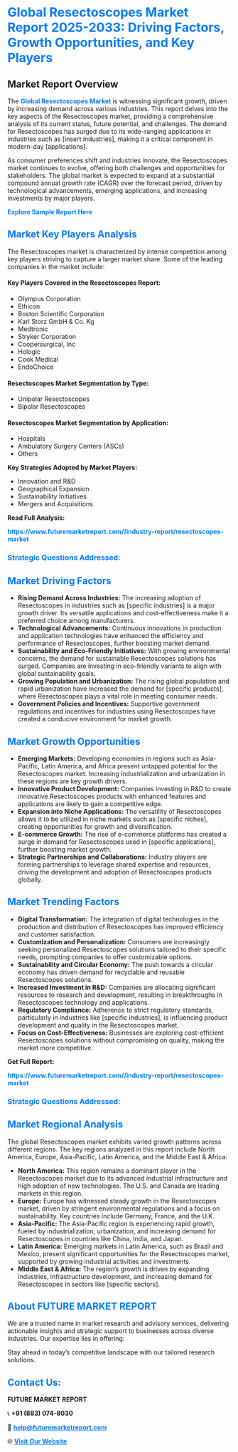 <h1 style="color: #007BFF;">Global Resectoscopes Market Report 2025-2033: Driving Factors, Growth Opportunities, and Key Players</h1>

<section id="overview">
<h2>Market Report Overview</h2>
<p>The <a href="https://www.futuremarketreport.com//industry-report/resectoscopes-market" style="color: #007BFF; text-decoration: none;"><strong>Global Resectoscopes Market</strong></a> is witnessing significant growth, driven by increasing demand across various industries. This report delves into the key aspects of the Resectoscopes market, providing a comprehensive analysis of its current status, future potential, and challenges. The demand for Resectoscopes has surged due to its wide-ranging applications in industries such as [insert industries], making it a critical component in modern-day [applications].</p>
<p>As consumer preferences shift and industries innovate, the Resectoscopes market continues to evolve, offering both challenges and opportunities for stakeholders. The global market is expected to expand at a substantial compound annual growth rate (CAGR) over the forecast period, driven by technological advancements, emerging applications, and increasing investments by major players.</p>
</section>

<section id="overview">
<p><a href="https://www.futuremarketreport.com//request-sample/reportId=64725" style="color: #007BFF; text-decoration: none;"><strong>Explore Sample Report Here</strong></a></p>
</section>

<section id="key-players">
<h2 style="color: #007BFF;">Market Key Players Analysis</h2>
<p>The Resectoscopes market is characterized by intense competition among key players striving to capture a larger market share. Some of the leading companies in the market include:</p>
<h4>Key Players Covered in the Resectoscopes Report:</h4>
<ul><li>Olympus Corporation</li><li>Ethicon</li><li>Boston Scientific Corporation</li><li>Karl Storz GmbH &amp; Co. Kg</li><li>Medtronic</li><li>Stryker Corporation</li><li>Coopersurgical, Inc</li><li>Hologic</li><li>Cook Medical</li><li>EndoChoice</li></ul>
<h4>Resectoscopes Market Segmentation by Type:</h4>
<ul><li>Unipolar Resectoscopes</li><li>Bipolar Resectoscopes</li></ul>

<h4>Resectoscopes Market Segmentation by Application:</h4>
<ul><li>Hospitals</li><li>Ambulatory Surgery Centers (ASCs)</li><li>Others</li></ul>
<p><strong>Key Strategies Adopted by Market Players:</strong></p>
<ul>
<li>Innovation and R&D</li>
<li>Geographical Expansion</li>
<li>Sustainability Initiatives</li>
<li>Mergers and Acquisitions</li>
</ul>
</section>

<section>
<p><strong>Read Full Analysis: </strong></p><a href="https://www.futuremarketreport.com//industry-report/resectoscopes-market" style="color: #007BFF; text-decoration: none;"><strong>https://www.futuremarketreport.com//industry-report/resectoscopes-market</strong></a>
<h3 style="color: #007BFF;">Strategic Questions Addressed:</h3>
</section>

<section id="driving-factors">
<h2 style="color: #007BFF;">Market Driving Factors</h2>
<ul>
<li><strong>Rising Demand Across Industries:</strong> The increasing adoption of Resectoscopes in industries such as [specific industries] is a major growth driver. Its versatile applications and cost-effectiveness make it a preferred choice among manufacturers.</li>
<li><strong>Technological Advancements:</strong> Continuous innovations in production and application technologies have enhanced the efficiency and performance of Resectoscopes, further boosting market demand.</li>
<li><strong>Sustainability and Eco-Friendly Initiatives:</strong> With growing environmental concerns, the demand for sustainable Resectoscopes solutions has surged. Companies are investing in eco-friendly variants to align with global sustainability goals.</li>
<li><strong>Growing Population and Urbanization:</strong> The rising global population and rapid urbanization have increased the demand for [specific products], where Resectoscopes plays a vital role in meeting consumer needs.</li>
<li><strong>Government Policies and Incentives:</strong> Supportive government regulations and incentives for industries using Resectoscopes have created a conducive environment for market growth.</li>
</ul>
</section>

<section id="growth-opportunities">
<h2 style="color: #007BFF;">Market Growth Opportunities</h2>
<ul>
<li><strong>Emerging Markets:</strong> Developing economies in regions such as Asia-Pacific, Latin America, and Africa present untapped potential for the Resectoscopes market. Increasing industrialization and urbanization in these regions are key growth drivers.</li>
<li><strong>Innovative Product Development:</strong> Companies investing in R&D to create innovative Resectoscopes products with enhanced features and applications are likely to gain a competitive edge.</li>
<li><strong>Expansion into Niche Applications:</strong> The versatility of Resectoscopes allows it to be utilized in niche markets such as [specific niches], creating opportunities for growth and diversification.</li>
<li><strong>E-commerce Growth:</strong> The rise of e-commerce platforms has created a surge in demand for Resectoscopes used in [specific applications], further boosting market growth.</li>
<li><strong>Strategic Partnerships and Collaborations:</strong> Industry players are forming partnerships to leverage shared expertise and resources, driving the development and adoption of Resectoscopes products globally.</li>
</ul>
</section>

<section id="trending-factors">
<h2 style="color: #007BFF;">Market Trending Factors</h2>
<ul>
<li><strong>Digital Transformation:</strong> The integration of digital technologies in the production and distribution of Resectoscopes has improved efficiency and customer satisfaction.</li>
<li><strong>Customization and Personalization:</strong> Consumers are increasingly seeking personalized Resectoscopes solutions tailored to their specific needs, prompting companies to offer customizable options.</li>
<li><strong>Sustainability and Circular Economy:</strong> The push towards a circular economy has driven demand for recyclable and reusable Resectoscopes solutions.</li>
<li><strong>Increased Investment in R&D:</strong> Companies are allocating significant resources to research and development, resulting in breakthroughs in Resectoscopes technology and applications.</li>
<li><strong>Regulatory Compliance:</strong> Adherence to strict regulatory standards, particularly in industries like [specific industries], is influencing product development and quality in the Resectoscopes market.</li>
<li><strong>Focus on Cost-Effectiveness:</strong> Businesses are exploring cost-efficient Resectoscopes solutions without compromising on quality, making the market more competitive.</li>
</ul>
</section>

<section>
<p><strong>Get Full Report: </strong></p><a href="https://www.futuremarketreport.com//industry-report/resectoscopes-market" style="color: #007BFF; text-decoration: none;"><strong>https://www.futuremarketreport.com//industry-report/resectoscopes-market</strong></a>
<h3 style="color: #007BFF;">Strategic Questions Addressed:</h3>
</section>


<section id="regional-analysis">
<h2 style="color: #007BFF;">Market Regional Analysis</h2>
<p>The global Resectoscopes market exhibits varied growth patterns across different regions. The key regions analyzed in this report include North America, Europe, Asia-Pacific, Latin America, and the Middle East & Africa:</p>
<ul>
<li><strong>North America:</strong> This region remains a dominant player in the Resectoscopes market due to its advanced industrial infrastructure and high adoption of new technologies. The U.S. and Canada are leading markets in this region.</li>
<li><strong>Europe:</strong> Europe has witnessed steady growth in the Resectoscopes market, driven by stringent environmental regulations and a focus on sustainability. Key countries include Germany, France, and the U.K.</li>
<li><strong>Asia-Pacific:</strong> The Asia-Pacific region is experiencing rapid growth, fueled by industrialization, urbanization, and increasing demand for Resectoscopes in countries like China, India, and Japan.</li>
<li><strong>Latin America:</strong> Emerging markets in Latin America, such as Brazil and Mexico, present significant opportunities for the Resectoscopes market, supported by growing industrial activities and investments.</li>
<li><strong>Middle East & Africa:</strong> The region’s growth is driven by expanding industries, infrastructure development, and increasing demand for Resectoscopes in sectors like [specific sectors].</li>
</ul>
</section>

<footer>
<h2 style="color: #007BFF;">About FUTURE MARKET REPORT</h2>
<p>We are a trusted name in market research and advisory services, delivering actionable insights and strategic support to businesses across diverse industries. Our expertise lies in offering:</p>

<p>Stay ahead in today’s competitive landscape with our tailored research solutions.</p>

<h2 style="color: #007BFF;">Contact Us:</h2>
<p><strong>FUTURE MARKET REPORT</strong></p>
<p>📞 <strong>+91 (883) 074-8030</strong></p>
<p>📧 <strong><a href="mailto:help@futuremarketreport.com" style="color: #007BFF;">help@futuremarketreport.com</a></strong></p>
<p>🌐 <strong><a href="https://www.futuremarketreport.com/" style="color: #007BFF;">Visit Our Website</a></strong></p>
</footer>
